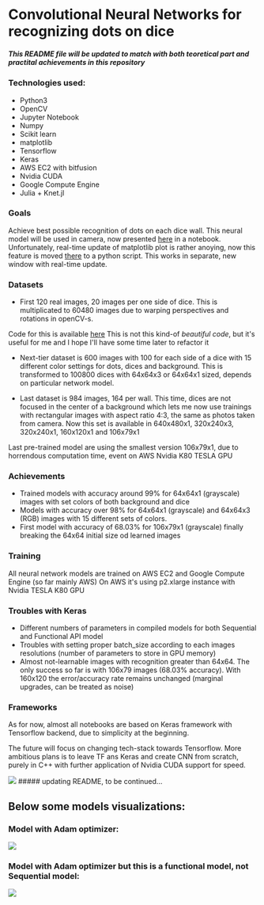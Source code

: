 # Convolutional Neural Networks for recognizing dots on dice

##### This README file will be updated to match with both teoretical part and practital achievements in this repository

### Technologies used:
* Python3
* OpenCV
* Jupyter Notebook
* Numpy
* Scikit learn
* matplotlib
* Tensorflow
* Keras
* AWS EC2 with bitfusion
* Nvidia CUDA
* Google Compute Engine
* Julia + Knet.jl

### Goals
Achieve best possible recognition of dots on each dice wall. This neural model will be used in camera, 
now presented [here](https://github.com/oziomek1/neural_network_dice/blob/master/camera_with_neural_network_test.ipynb) 
in a notebook. Unfortunately, real-time update of matplotlib plot 
is rather anoying, now this feature is moved [there](https://github.com/oziomek1/neural_network_dice/blob/master/real_time_camera_neural_network.py)
to a python script. This works in separate, new window with real-time update.

### Datasets
* First 120 real images, 20 images per one side of dice. This is multiplicated to 60480 images due to 
warping perspectives and rotations in openCV-s. 

Code for this is available [here](https://github.com/oziomek1/image_database)
This is not this kind-of *beautiful code*, but it's useful for me and I hope I'll have some time later to refactor it

* Next-tier dataset is 600 images with 100 for each side of a dice with 15 different color settings for dots, dices and background.
This is transformed to 100800 dices with 64x64x3 or 64x64x1 sized, depends on particular network model.

* Last dataset is 984 images, 164 per wall. This time, dices are not focused in the center of a background which lets me 
now use trainings with rectangular images with aspect ratio 4:3, the same as photos taken from camera.
Now this set is available in 640x480x1, 320x240x3, 320x240x1, 160x120x1 and 106x79x1

Last pre-trained model are using the smallest version 106x79x1, due to horrendous computation time, event on AWS Nvidia K80 TESLA GPU

### Achievements
* Trained models with accuracy around 99% for 64x64x1 (grayscale) images with set colors of both background and dice
* Models with accuracy over 98% for 64x64x1 (grayscale) and 64x64x3 (RGB) images with 15 different sets of colors.
* First model with accuracy of 68.03% for 106x79x1 (grayscale) finally breaking the 64x64 initial size od learned images

### Training
All neural network models are trained on AWS EC2 and  Google Compute Engine (so far mainly AWS)
On AWS it's using p2.xlarge instance with Nvidia TESLA K80 GPU

### Troubles with Keras
* Different numbers of parameters in compiled models for both Sequential and Functional API model
* Troubles with setting proper batch_size according to each images resolutions (number of parameters to store in GPU memory)
* Almost not-learnable images with recognition greater than 64x64. The only success so far is with 106x79 images (68.03% accuracy). 
With 160x120 the error/accuracy rate remains unchanged (marginal upgrades, can be treated as noise) 

### Frameworks
As for now, almost all notebooks are based on Keras framework with Tensorflow backend, due to simplicity at the beginning.

The future will focus on changing tech-stack towards Tensorflow. More ambitious plans is to leave TF ans Keras and 
create CNN from scratch, purely in C++ with further application of Nvidia CUDA support for speed.

<img src="/photos/kolaz.png">
##### updating README, to be continued...

## Below some models visualizations:

### Model with Adam optimizer:
<img src="https://raw.githubusercontent.com/oziomek1/neural_network_dice/master/model_plots/model2adam_plot.png">

### Model with Adam optimizer but this is a functional model, not Sequential model:
<img src="https://raw.githubusercontent.com/oziomek1/neural_network_dice/master/model_plots/model2API_plot.png">
